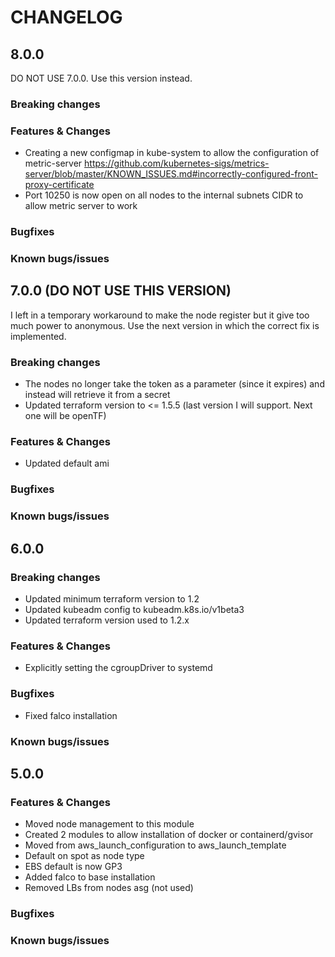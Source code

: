 # CHANGELOG

## 8.0.0

DO NOT USE 7.0.0. Use this version instead.

### Breaking changes

### Features & Changes

- Creating a new configmap in kube-system to allow the configuration of metric-server https://github.com/kubernetes-sigs/metrics-server/blob/master/KNOWN_ISSUES.md#incorrectly-configured-front-proxy-certificate
- Port 10250 is now open on all nodes to the internal subnets CIDR to allow metric server to work

### Bugfixes

### Known bugs/issues

## 7.0.0 (DO NOT USE THIS VERSION)

I left in a temporary workaround to make the node register but it give too much power to anonymous.
Use the next version in which the correct fix is implemented.

### Breaking changes

- The nodes no longer take the token as a parameter (since it expires) and instead will retrieve it from a secret
- Updated terraform version to <= 1.5.5 (last version I will support. Next one will be openTF)

### Features & Changes

- Updated default ami

### Bugfixes

### Known bugs/issues

## 6.0.0

### Breaking changes

- Updated minimum terraform version to 1.2
- Updated kubeadm config to kubeadm.k8s.io/v1beta3
- Updated terraform version used to 1.2.x

### Features & Changes

- Explicitly setting the cgroupDriver to systemd

### Bugfixes

- Fixed falco installation

### Known bugs/issues

## 5.0.0

### Features & Changes

- Moved node management to this module
- Created 2 modules to allow installation of docker or containerd/gvisor
- Moved from aws_launch_configuration to aws_launch_template
- Default on spot as node type
- EBS default is now GP3
- Added falco to base installation
- Removed LBs from nodes asg (not used)

### Bugfixes

### Known bugs/issues
